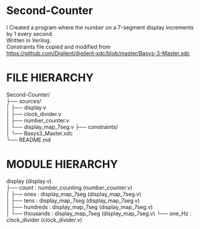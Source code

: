 # Second-Counter
I Created a program where the number on a 7-segment display increments by 1 every second.  
Written in Verilog.  
Constraints file copied and modified from https://github.com/Digilent/digilent-xdc/blob/master/Basys-3-Master.xdc  

# FILE HIERARCHY

Second-Counter/  
├── sources/  
│   ├── display.v  
│   ├── clock_divider.v  
│   ├── number_counter.v  
│   └── display_map_7seg.v 
├── constraints/  
│   └── Basys3_Master.xdc  
└── README.md  

#   MODULE HIERARCHY  

display (display.v)  
├── count : number_counting (number_counter.v)  
│   ├── ones : display_map_7seg (display_map_7seg.v)  
│   ├── tens : display_map_7seg (display_map_7seg.v)  
│   ├── hundreds : display_map_7seg (display_map_7seg.v)  
│   └── thousands : display_map_7seg (display_map_7seg.v) 
└── one_Hz : clock_divider (clock_divider.v)  
 
    

